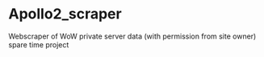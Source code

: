 # Apollo2_scraper
Webscraper of WoW private server data (with permission from site owner)
spare time project
